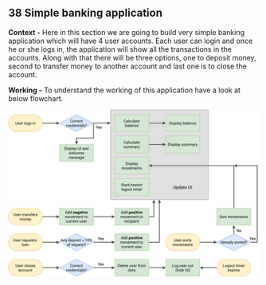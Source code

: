 ## 38 Simple banking application

**Context -** Here in this section we are going to build very simple banking application which will have 4 user accounts. Each user can login and once he or she logs in, the application will show all the transactions in the accounts. Along with that there will be three options, one to deposit money, second to transfer money to another account and last one is to close the account.

**Working -** To understand the working of this application have a look at below flowchart.

![Application flowchart(38-Banking application (Array practice)/images/JSBank-flowchart.png)](<https://github.com/Akhil-Selukar/Complete-JavaScript-Notes/blob/master/38-Banking%20application%20(Array%20practice)/images/JSBank-flowchart.png>)
